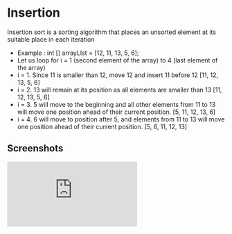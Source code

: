 
# Insertion
 
 Insertion sort is a sorting algorithm that places an unsorted element at its suitable place in each iteration
 
* Example : int [] arrayLIst = [12, 11, 13, 5, 6]; 
* Let us loop for i = 1 (second element of the array) to 4 (last element of the array)
* i = 1. Since 11 is smaller than 12, move 12 and insert 11 before 12 
  [11, 12, 13, 5, 6]
* i = 2. 13 will remain at its position as all elements are smaller than 13 
  [11, 12, 13, 5, 6]
* i = 3. 5 will move to the beginning and all other elements from 11 to 13 will move one position ahead of their current position. 
  [5, 11, 12, 13, 6]
* i = 4. 6 will move to position after 5, and elements from 11 to 13 will move one position ahead of their current position. 
  [5, 6, 11, 12, 13] 
 
 



## Screenshots

![App Screenshot](https://github.com/Karishma290395/Insertion/blob/main/Insertion.java)

